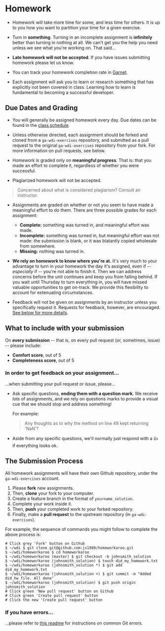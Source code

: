 # Homework

- Homework will take more time for some, and less time for others. It is up to you how you want to partition your time for a given exercise.

- Turn in **something**. Turning in an incomplete assignment is **infinitely** better than turning in nothing at all. We can't get you the help you need unless we see what you're working on. That said...

- **Late homework will not be accepted**. If you have issues submitting homework please let us know.

- You can track your homework completion rate in [Garnet](http://garnet.wdidc.org).

- Each assignment will ask you to learn or research something that has explicitly not been covered in class. Learning how to learn is fundamental to becoming a successful developer.

## Due Dates and Grading

- You will generally be assigned homework every day. Due dates can be found in the [class schedule](https://ga-dc.github.io/wdi13).

- Unless otherwise directed, each assignment should be forked and cloned from a `ga-wdi-exercises` repository, and submitted as a pull request to the original `ga-wdi-exercises` repository from your fork. For more information on pull requests, see below.

- Homework is graded only on **meaningful progress**. That is: that you made an effort to complete it, regardless of whether you were successful.

- Plagiarized homework will not be accepted.

> Concerned about what is considered plagiarism? Consult an instructor.

- Assignments are graded on whether or not you seem to have made a meaningful effort to do them. There are three possible grades for each assignment:
  - **Complete:** something was turned in, and meaningful effort was made.
  - **Incomplete:** something was turned in, but meaningful effort was not made: the submission is blank, or it was blatantly copied wholesale from somewhere.
  - **Missing:** nothing was turned in.

- **We rely on homework to know where you're at.** It's very much to your advantage to turn in your homework the day it's assigned, even if -- *especially* if -- you're not able to finish it. Then we can address concerns before the unit continues and keep you from falling behind. If you wait until Thursday to turn everything in, you will have missed valuable opportunities to get on-track. We provide this flexibility to account for extenuating circumstances.

- Feedback will not be given on assignments by an instructor unless you specifically request it. Requests for feedback, however, are encouraged. [See below for more details](#in-order-to-get-feedback-on-your-assignment).

## What to include with your submission

On **every submission** -- that is, on every pull request (or, sometimes, issue) -- please include:
- **Comfort score**, out of 5
- **Completeness score**, out of 5

### In order to get feedback on your assignment...

...when submitting your pull request or issue, please...

- Ask specific questions, **ending them with a question mark**. We receive *lots* of assignments, and we rely on questions marks to provide a visual cue that we should stop and address something!

  For example:

  > Any thoughts as to why the method on line 49 kept returning 'NaN'?

- Aside from any specific questions, we'll normally just respond with a :+1: if everything looks ok.

## The Submission Process

All homework assignments will have their own Github repository, under the `ga-wdi-exercises` account.

1. Please **fork** new assignments.
2. Then, **clone** your fork to your computer.
3. Create a feature branch in the format of `yourname_solution`.
4. Complete your work inside it.
5. Then, **push** your completed work to your forked repository.
6. Finally, make a **pull request** to the upstream repository (in `ga-wdi-exercises`).

For example, the sequence of commands you might follow to complete the above process is:

```
# Click grey 'Fork' button on Github
$ ~/wdi $ git clone git@github.com:js1989/homeworkaroo.git
$ ~/wdi/homeworkaroo $ cd homeworkaroo
$ ~/wdi/homeworkaroo (master) $ git checkout -b johnsmith_solution
$ ~/wdi/homeworkaroo (johnsmith_solution) $ touch did_my_homework.txt
$ ~/wdi/homeworkaroo (johnsmith_solution *) $ git add did_my_homework.txt
$ ~/wdi/homeworkaroo (johnsmith_solution +) $ git commit -m "Added did_hw file. All done"
$ ~/wdi/homeworkaroo (johnsmith_solution) $ git push origin johnsmith_solution
# Click green 'New pull request' button on Github
# Click green 'Create pull request' button
# Click the new 'Create pull request' button
```

### If you have errors...

...please refer to [this readme](https://github.com/ga-wdi-lessons/git-review) for instructions on common Git errors.
